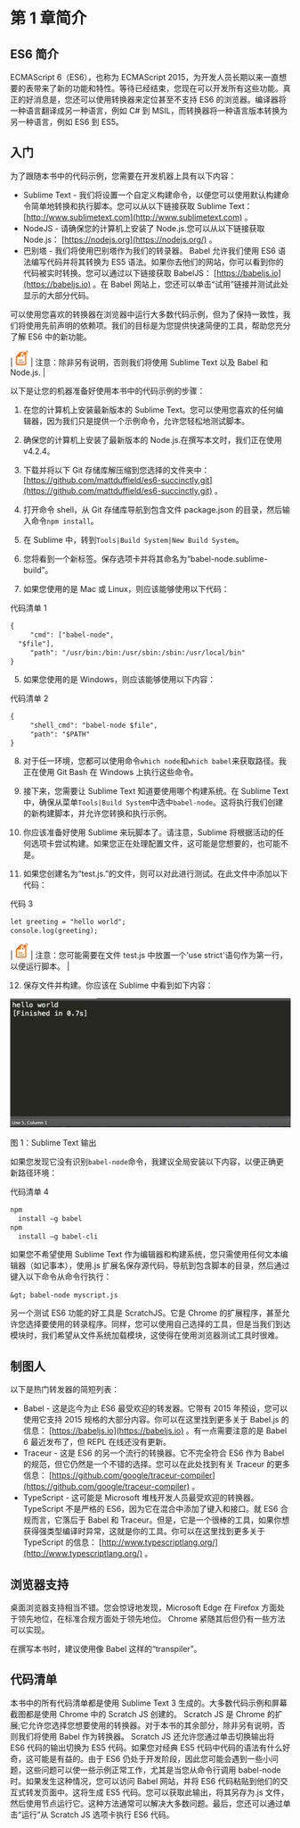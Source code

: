 # 第 1 章简介

## ES6 简介

ECMAScript 6（ES6），也称为 ECMAScript 2015，为开发人员长期以来一直想要的表带来了新的功能和特性。等待已经结束，您现在可以开发所有这些功能。真正的好消息是，您还可以使用转换器来定位甚至不支持 ES6 的浏览器。编译器将一种语言翻译成另一种语言，例如 C# 到 MSIL，而转换器将一种语言版本转换为另一种语言，例如 ES6 到 ES5。

## 入门

为了跟随本书中的代码示例，您需要在开发机器上具有以下内容：

*   Sublime Text - 我们将设置一个自定义构建命令，以便您可以使用默认构建命令简单地转换和执行脚本。您可以从以下链接获取 Sublime Text： [http://www.sublimetext.com](http://www.sublimetext.com) 。
*   NodeJS - 请确保您的计算机上安装了 Node.js.您可以从以下链接获取 Node.js： [https://nodejs.org](https://nodejs.org/) 。
*   巴别塔 - 我们将使用巴别塔作为我们的转录器。 Babel 允许我们使用 ES6 语法编写代码并将其转换为 ES5 语法。如果你去他们的网站，你可以看到你的代码被实时转换。您可以通过以下链接获取 BabelJS： [https://babeljs.io](https://babeljs.io) 。在 Babel 网站上，您还可以单击“试用”链接并测试此处显示的大部分代码。

可以使用您喜欢的转换器在浏览器中运行大多数代码示例，但为了保持一致性，我们将使用先前声明的依赖项。我们的目标是为您提供快速简便的工具，帮助您充分了解 ES6 中的新功能。

| ![](img/00003.gif) | 注意：除非另有说明，否则我们将使用 Sublime Text 以及 Babel 和 Node.js. |

以下是让您的机器准备好使用本书中的代码示例的步骤：

1.  在您的计算机上安装最新版本的 Sublime Text。您可以使用您喜欢的任何编辑器，因为我们只是提供一个示例命令，允许您轻松地测试脚本。
2.  确保您的计算机上安装了最新版本的 Node.js.在撰写本文时，我们正在使用 v4.2.4。
3.  下载并将以下 Git 存储库解压缩到您选择的文件夹中： [https://github.com/mattduffield/es6-succinctly.git](https://github.com/mattduffield/es6-succinctly.git) 。
4.  打开命令 shell，从 Git 存储库导航到包含文件 package.json 的目录，然后输入命令`npm install`。
5.  在 Sublime 中，转到`Tools|Build System|New Build System`。

1.  您将看到一个新标签。保存选项卡并将其命名为“babel-node.sublime-build”。
2.  如果您使用的是 Mac 或 Linux，则应该能够使用以下代码：

代码清单 1

```
{
     "cmd": ["babel-node",
  "$file"],
     "path": "/usr/bin:/bin:/usr/sbin:/sbin:/usr/local/bin"
}

```

5.  如果您使用的是 Windows，则应该能够使用以下内容：

代码清单 2

```
{
     "shell_cmd": "babel-node $file",
     "path": "$PATH"
}

```

8.  对于任一环境，您都可以使用命令`which node`和`which babel`来获取路径。我正在使用 Git Bash 在 Windows 上执行这些命令。
9.  接下来，您需要让 Sublime Text 知道要使用哪个构建系统。在 Sublime Text 中，确保从菜单`Tools|Build System`中选中`babel-node`。这将执行我们创建的新构建脚本，并允许您转换和执行示例。

7.  你应该准备好使用 Sublime 来玩脚本了。请注意，Sublime 将根据活动的任何选项卡尝试构建。如果您正在处理配置文件，这可能是您想要的，也可能不是。
8.  如果您创建名为“test.js.”的文件，则可以对此进行测试。在此文件中添加以下代码：

代码 3

```
let greeting = "hello world";
console.log(greeting);

```

| ![](img/00003.gif) | 注意：您可能需要在文件 test.js 中放置一个'use strict'语句作为第一行，以便运行脚本。 |

12.  保存文件并构建。你应该在 Sublime 中看到如下内容：

![](img/00004.jpeg)

图 1：Sublime Text 输出

如果您发现它没有识别`babel-node`命令，我建议全局安装以下内容，以便正确更新路径环境：

代码清单 4

```
npm
  install –g babel
npm
  install –g babel-cli

```

如果您不希望使用 Sublime Text 作为编辑器和构建系统，您只需使用任何文本编辑器（如记事本），使用.js 扩展名保存源代码，导航到包含脚本的目录，然后通过键入以下命令从命令行执行：

`&gt; babel-node myscript.js`

另一个测试 ES6 功能的好工具是 ScratchJS。它是 Chrome 的扩展程序，甚至允许您选择要使用的转录程序。同样，您可以使用自己选择的工具，但是当我们到达模块时，我们希望从文件系统加载模块，这使得在使用浏览器测试工具时很难。

## 制图人

以下是热门转发器的简短列表：

*   Babel - 这是迄今为止 ES6 最受欢迎的转发器。它带有 2015 年预设，您可以使用它支持 2015 规格的大部分内容。你可以在这里找到更多关于 Babel.js 的信息： [https://babeljs.io](https://babeljs.io) 。有一点需要注意的是 Babel 6 最近发布了，但 REPL 在线还没有更新。
*   Traceur - 这是 ES6 的另一个流行的转换器。它不完全符合 ES6 作为 Babel 的规范，但它仍然是一个不错的选择。您可以在此处找到有关 Traceur 的更多信息： [https://github.com/google/traceur-compiler](https://github.com/google/traceur-compiler) 。
*   TypeScript - 这可能是 Microsoft 堆栈开发人员最受欢迎的转换器。 TypeScript 不是严格的 ES6，因为它在混合中添加了键入和接口。就 ES6 合规而言，它落后于 Babel 和 Traceur。但是，它是一个很棒的工具，如果你想获得强类型编译时异常，这就是你的工具。你可以在这里找到更多关于 TypeScript 的信息： [http://www.typescriptlang.org/](http://www.typescriptlang.org/) 。

## 浏览器支持

桌面浏览器支持相当不错。您会惊讶地发现，Microsoft Edge 在 Firefox 方面处于领先地位，在标准合规方面处于领先地位。 Chrome 紧随其后但仍有一些方法可以实现。

在撰写本书时，建议使用像 Babel 这样的“transpiler”。

## 代码清单

本书中的所有代码清单都是使用 Sublime Text 3 生成的。大多数代码示例和屏幕截图都是使用 Chrome 中的 Scratch JS 创建的。 Scratch JS 是 Chrome 的扩展;它允许您选择您想要使用的转换器。对于本书的其余部分，除非另有说明，否则我们将使用 Babel 作为转换器。 Scratch JS 还允许您通过单击切换输出将 ES6 代码的输出切换为 ES5 代码。如果您对经典 ES5 代码中代码的语法有什么好奇，这可能是有益的。由于 ES6 仍处于开发阶段，因此您可能会遇到一些小问题，这些问题可以使一些示例正常工作，尤其是当您从命令行调用 babel-node 时。如果发生这种情况，您可以访问 Babel 网站，并将 ES6 代码粘贴到他们的交互式转发页面中。这将生成 ES5 代码。您可以获取此输出，将其另存为.js 文件，然后使用节点运行它。这种方法通常可以解决大多数问题。最后，您还可以通过单击“运行”从 Scratch JS 选项卡执行 ES6 代码。
